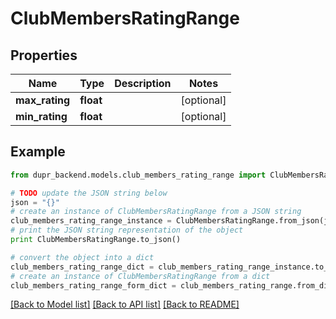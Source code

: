 # ClubMembersRatingRange


## Properties
Name | Type | Description | Notes
------------ | ------------- | ------------- | -------------
**max_rating** | **float** |  | [optional] 
**min_rating** | **float** |  | [optional] 

## Example

```python
from dupr_backend.models.club_members_rating_range import ClubMembersRatingRange

# TODO update the JSON string below
json = "{}"
# create an instance of ClubMembersRatingRange from a JSON string
club_members_rating_range_instance = ClubMembersRatingRange.from_json(json)
# print the JSON string representation of the object
print ClubMembersRatingRange.to_json()

# convert the object into a dict
club_members_rating_range_dict = club_members_rating_range_instance.to_dict()
# create an instance of ClubMembersRatingRange from a dict
club_members_rating_range_form_dict = club_members_rating_range.from_dict(club_members_rating_range_dict)
```
[[Back to Model list]](../README.md#documentation-for-models) [[Back to API list]](../README.md#documentation-for-api-endpoints) [[Back to README]](../README.md)


